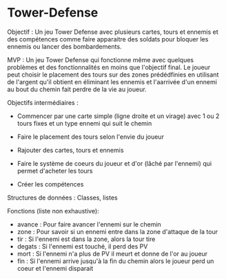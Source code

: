 # Tower-Defense

Objectif : Un jeu Tower Defense avec plusieurs cartes, tours et ennemis et des compétences comme faire apparaitre des soldats pour bloquer les ennemis ou lancer des bombardements.

MVP : Un jeu Tower Defense qui fonctionne même avec quelques problèmes et des fonctionnalités en moins que l'objectif final.
      Le joueur peut choisir le placement des tours sur des zones prédédfinies en utilisant de l'argent qu'il obtient en éliminant les ennemis et l'aarrivée d'un             ennemi au bout du chemin fait perdre de la vie au joueur.

Objectifs intermédiaires :
- Commencer par une carte simple (ligne droite et un virage) avec 1 ou 2 tours fixes et un type ennemi qui suit le chemin
                             
- Faire le placement des tours selon l'envie du joueur
                            
- Rajouter des cartes, tours et ennemis
                            
- Faire le système de coeurs du joueur et d'or (lâché par l'ennemi) qui permet d'acheter les tours
                            
- Créer les compétences

Structures de données : Classes, listes
                            
Fonctions (liste non exhaustive):
- avance : Pour faire avancer l'ennemi sur le chemin
- zone : Pour savoir si un ennemi entre dans la zone d'attaque de la tour
- tir : Si l'ennemi est dans la zone, alors la tour tire
- degats : Si l'ennemi est touché, il perd des PV
- mort : Si l'ennemi n'a plus de PV il meurt et donne de l'or au joueur
- fin : Si l'ennemi arrive jusqu'à la fin du chemin alors le joueur perd un coeur et l'ennemi disparait
              
